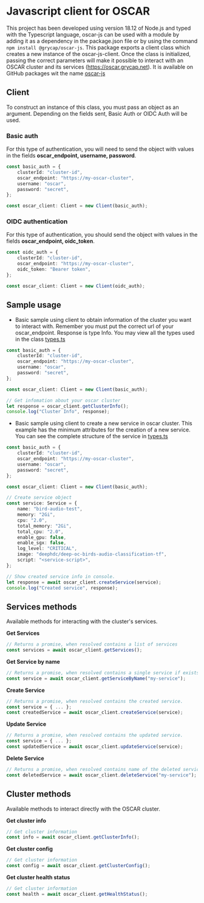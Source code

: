 # Javascript client for OSCAR

This project has been developed using version 18.12 of Node.js and typed with the Typescript language, oscar-js can be used with a module by adding it as a dependency in the package.json file or by using the command `npm install @grycap/oscar-js`. This package exports a client class which creates a new instance of the oscar-js-client. Once the class is initialized, passing the correct parameters will make it possible to interact with an OSCAR cluster and its services (https://oscar.grycap.net). It is available on GitHub packages wit the name [oscar-js](https://github.com/grycap/oscar-js/pkgs/npm/oscar-js)

## Client

To construct an instance of this class, you must pass an object as an argument. Depending on the fields sent, Basic Auth or OIDC Auth will be used.

### Basic auth

For this type of authentication, you will need to send the object with values in the fields **oscar_endpoint, username, password**.

```typescript
const basic_auth = {
    clusterId: "cluster-id",
    oscar_endpoint: "https://my-oscar-cluster",
    username: "oscar",
    password: "secret",
};

const oscar_client: Client = new Client(basic_auth);
```

### OIDC authentication

For this type of authentication, you should send the object with values in the fields **oscar_endpoint, oidc_token**.

```typescript
const oidc_auth = {
    clusterId: "cluster-id",
    oscar_endpoint: "https://my-oscar-cluster",
    oidc_token: "Bearer token",
};

const oscar_client: Client = new Client(oidc_auth);
```

## Sample usage

-   Basic sample using client to obtain information of the cluster you want to interact with.
    Remember you must put the correct url of your oscar_endpoint. Response is type Info. You may view all the types used in the class [types.ts](src/types.ts)

```typescript
const basic_auth = {
    clusterId: "cluster-id",
    oscar_endpoint: "https://my-oscar-cluster",
    username: "oscar",
    password: "secret",
};

const oscar_client: Client = new Client(basic_auth);

// Get infomation about your oscar cluster
let response = oscar_client.getClusterInfo();
console.log("Cluster Info", response);
```

-   Basic sample using client to create a new service in oscar cluster. This example has the minimum attributes for the creation of a new service. You can see the complete structure of the service in [types.ts](src/types.ts)

```typescript
const basic_auth = {
    clusterId: "cluster-id",
    oscar_endpoint: "https://my-oscar-cluster",
    username: "oscar",
    password: "secret",
};

const oscar_client: Client = new Client(basic_auth);

// Create service object
const service: Service = {
    name: "bird-audio-test",
    memory: "2Gi",
    cpu: "2.0",
    total_memory: "2Gi",
    total_cpu: "2.0",
    enable_gpu: false,
    enable_sgx: false,
    log_level: "CRITICAL",
    image: "deephdc/deep-oc-birds-audio-classification-tf",
    script: "<service-script>",
};

// Show created service info in console.
let response = await oscar_client.createService(service);
console.log("Created service", response);
```

## Services methods

Available methods for interacting with the cluster's services.

**Get Services**

```typescript
// Returns a promise, when resolved contains a list of services
const services = await oscar_client.getServices();
```

**Get Service by name**

```typescript
// Returns a promise, when resolved contains a single service if exists
const service = await oscar_client.getServiceByName("my-service");
```

**Create Service**

```typescript
// Returns a promise, when resolved contains the created service.
const service = { ... };
const createdService = await oscar_client.createService(service);
```

**Update Service**

```typescript
// Returns a promise, when resolved contains the updated service.
const service = { ... };
const updatedService = await oscar_client.updateService(service);
```

**Delete Service**

```typescript
// Returns a promise, when resolved contains name of the deleted service.
const deletedService = await oscar_client.deleteService("my-service");
```

## Cluster methods

Available methods to interact directly with the OSCAR cluster.

**Get cluster info**

```typescript
// Get cluster information
const info = await oscar_client.getClusterInfo();
```

**Get cluster config**

```typescript
// Get cluster information
const config = await oscar_client.getClusterConfig();
```

**Get cluster health status**

```typescript
// Get cluster information
const health = await oscar_client.getHealthStatus();
```
